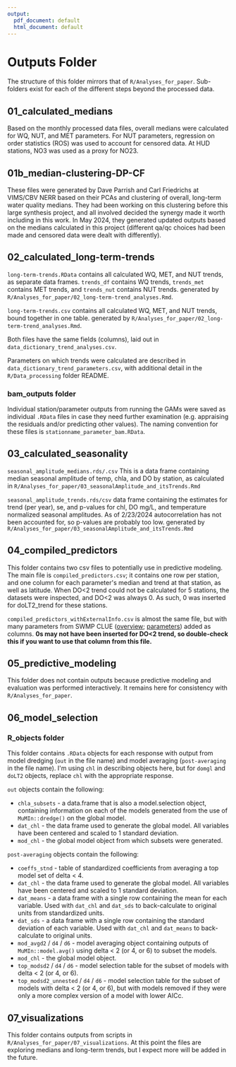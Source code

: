 ```yaml
---
output:
  pdf_document: default
  html_document: default
---
```

# Outputs Folder  

The structure of this folder mirrors that of `R/Analyses_for_paper`. Sub-folders exist for each of the different steps beyond the processed data.  


## 01_calculated_medians  

Based on the monthly processed data files, overall medians were calculated for WQ, NUT, and MET parameters. For NUT parameters, regression on order statistics (ROS) was used to account for censored data. At HUD stations, NO3 was used as a proxy for NO23.  



## 01b_median-clustering-DP-CF  

These files were generated by Dave Parrish and Carl Friedrichs at VIMS/CBV NERR based on their PCAs and clustering of overall, long-term water quality medians. They had been working on this clustering before this large synthesis project, and all involved decided the synergy made it worth including in this work. In May 2024, they generated updated outputs based on the medians calculated in this project (different qa/qc choices had been made and censored data were dealt with differently).   


## 02_calculated_long-term-trends  


`long-term-trends.RData` contains all calculated WQ, MET, and NUT trends, as separate data frames. `trends_df` contains WQ trends, `trends_met` contains MET trends, and `trends_nut` contains NUT trends. generated by `R/Analyses_for_paper/02_long-term-trend_analyses.Rmd`.  

`long-term-trends.csv` contains all calculated WQ, MET, and NUT trends, bound together in one table. generated by `R/Analyses_for_paper/02_long-term-trend_analyses.Rmd`.  

Both files have the same fields (columns), laid out in `data_dictionary_trend_analyses.csv`.  

Parameters on which trends were calculated are described in `data_dictionary_trend_parameters.csv`, with additional detail in the `R/Data_processing` folder README.  

### bam_outputs folder  

Individual station/parameter outputs from running the GAMs were saved as individual `.RData` files in case they need further examination (e.g. appraising the residuals and/or predicting other values). The naming convention for these files is `stationname_parameter_bam.RData`.  



## 03_calculated_seasonality  

`seasonal_amplitude_medians.rds/.csv` This is a data frame containing median seasonal amplitude of temp, chla, and DO by station, as calculated in `R/Analyses_for_paper/03_seasonalAmplitude_and_itsTrends.Rmd`  


`seasonal_amplitude_trends.rds/csv` data frame containing the estimates for trend (per year), se, and p-values for chl, DO mg/L, and temperature normalized seasonal amplitudes. As of 2/23/2024 autocorrelation has not been accounted for, so p-values are probably too low. generated by `R/Analyses_for_paper/03_seasonalAmplitude_and_itsTrends.Rmd`  

## 04_compiled_predictors  

This folder contains two csv files to potentially use in predictive modeling. The main file is `compiled_predictors.csv`; it contains one row per station, and one column for each parameter's median and trend at that station, as well as latitude. When DO<2 trend could not be calculated for 5 stations, the datasets were inspected, and DO<2 was always 0. As such, 0 was inserted for doLT2_trend for these stations.  

`compiled_predictors_withExternalInfo.csv` is almost the same file, but with many parameters from SWMP CLUE ([overview](https://www.nerra.org/swmp-clue/); [parameters](https://docs.google.com/spreadsheets/d/1yfg62Fpfs8jZ2UnuCv2VA7wSfaAxVj0o/edit?gid=198754012#gid=198754012)) added as columns. **0s may not have been inserted for DO<2 trend, so double-check this if you want to use that column from this file.**   


## 05_predictive_modeling  

This folder does not contain outputs because predictive modeling and evaluation was performed interactively. It remains here for consistency with `R/Analyses_for_paper`.  


## 06_model_selection  

### R_objects folder  

This folder contains `.RData` objects for each response with output from model dredging (`out` in the file name) and model averaging (`post-averaging` in the file name). I'm using `chl` in describing objects here, but for `domgl` and `doLT2` objects, replace `chl` with the appropriate response.   

`out` objects contain the following:  

-  `chla_subsets` - a data.frame that is also a model.selection object, containing information on each of the models generated from the use of `MuMIn::dredge()` on the global model.  
-  `dat_chl` - the data frame used to generate the global model. All variables have been centered and scaled to 1 standard deviation.    
-  `mod_chl` - the global model object from which subsets were generated.  



`post-averaging` objects contain the following:  

-  `coeffs_stnd` - table of standardized coefficients from averaging a top model set of delta < 4.  
-  `dat_chl` - the data frame used to generate the global model. All variables have been centered and scaled to 1 standard deviation.   
-  `dat_means` - a data frame with a single row containing the mean for each variable. Used with `dat_chl` and `dat_sds` to back-calculate to original units from standardized units.  
-  `dat_sds` - a data frame with a single row containing the standard deviation of each variable. Used with `dat_chl` and `dat_means` to back-calculate to original units.  
-  `mod_avgd2` / `d4` / `d6` - model averaging object containing outputs of `MuMIn::model.avg()` using delta < 2 (or 4, or 6) to subset the models.  
-  `mod_chl` - the global model object.  
-  `top_modsd2` / `d4` / `d6`  - model selection table for the subset of models with delta < 2 (or 4, or 6).  
-  `top_modsd2_unnested` / `d4` / `d6` - model selection table for the subset of models with delta < 2 (or 4, or 6), but with models removed if they were only a more complex version of a model with lower AICc.  


## 07_visualizations  

This folder contains outputs from scripts in `R/Analyses_for_paper/07_visualizations`. At this point the files are exploring medians and long-term trends, but I expect more will be added in the future.  
  

